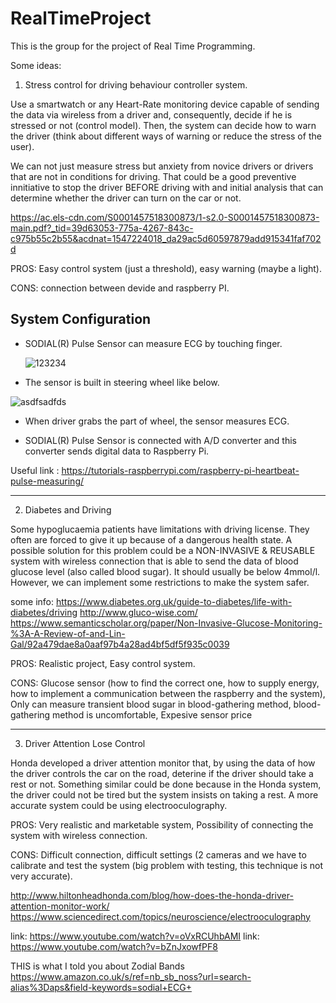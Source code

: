 # RealTimeProject
This is the group for the project of Real Time Programming.

Some ideas:

1. Stress control for driving behaviour controller system.

Use a smartwatch or any Heart-Rate monitoring device capable of sending the data via wireless from a driver and, consequently, decide if he is stressed or not (control model). Then, the system can decide how to warn the driver (think about different ways of warning or reduce the stress of the user). 

We can not just measure stress but anxiety from novice drivers or drivers that are not in conditions for driving. That could be a good preventive innitiative to stop the driver BEFORE driving with and initial analysis that can determine whether the driver can turn on the car or not.  

https://ac.els-cdn.com/S0001457518300873/1-s2.0-S0001457518300873-main.pdf?_tid=39d63053-775a-4267-843c-c975b55c2b55&acdnat=1547224018_da29ac5d60597879add915341faf702d

PROS: Easy control system (just a threshold), easy warning (maybe a light).

CONS: connection between devide and raspberry PI.

## System Configuration
  
- SODIAL(R) Pulse Sensor can measure ECG by touching finger. 
 
  ![123234](https://user-images.githubusercontent.com/46483800/51086736-2c4c7780-1742-11e9-94d0-ce5760728c73.JPG)
  
-  The sensor is built in steering wheel like below.

![asdfsadfds](https://user-images.githubusercontent.com/46483800/51086779-b1379100-1742-11e9-9c3c-06a60248d4dc.JPG)


- When driver grabs the part of wheel, the sensor measures ECG. 

- SODIAL(R) Pulse Sensor is connected with A/D converter and this converter sends digital data to Raspberry Pi. 

Useful link : https://tutorials-raspberrypi.com/raspberry-pi-heartbeat-pulse-measuring/

--------------------------------------------------------------------------------------------------------------------------
2. Diabetes and Driving

Some hypoglucaemia patients have limitations with driving license. They often are forced to give it up because of a dangerous health state. A possible solution for this problem could be a NON-INVASIVE & REUSABLE system with wireless connection that is able to send the data of blood glucose level (also called blood sugar). It should usually be below 4mmol/l. However, we can implement some restrictions to make the system safer.

some info:
https://www.diabetes.org.uk/guide-to-diabetes/life-with-diabetes/driving
http://www.gluco-wise.com/
https://www.semanticscholar.org/paper/Non-Invasive-Glucose-Monitoring-%3A-A-Review-of-and-Lin-Gal/92a479dae8a0aaf97b4a28ad4bf5df5f935c0039

PROS: Realistic project, Easy control system.

CONS: Glucose sensor (how to find the correct one, how to supply energy, how to implement a communication between the raspberry and the system), Only can measure transient blood sugar in blood-gathering method, blood-gathering method is uncomfortable, Expesive sensor price

--------------------------------------------------------------------------------------------------------------------------
3. Driver Attention Lose Control

Honda developed a driver attention monitor that, by using the data of how the driver controls the car on the road, deterine if the driver should take a rest or not. Something similar could be done because in the Honda system, the driver could not be tired but the system insists on taking a rest. A more accurate system could be using electrooculography.

PROS: Very realistic and marketable system, Possibility of connecting the system with wireless connection.

CONS: Difficult connection, difficult settings (2 cameras and we have to calibrate and test the system (big problem with testing, this technique is not very accurate). 

http://www.hiltonheadhonda.com/blog/how-does-the-honda-driver-attention-monitor-work/
https://www.sciencedirect.com/topics/neuroscience/electrooculography

 link: https://www.youtube.com/watch?v=oVxRCUhbAMI
 link: https://www.youtube.com/watch?v=bZnJxowfPF8
       



THIS is what I told you about Zodial Bands https://www.amazon.co.uk/s/ref=nb_sb_noss?url=search-alias%3Daps&field-keywords=sodial+ECG+




